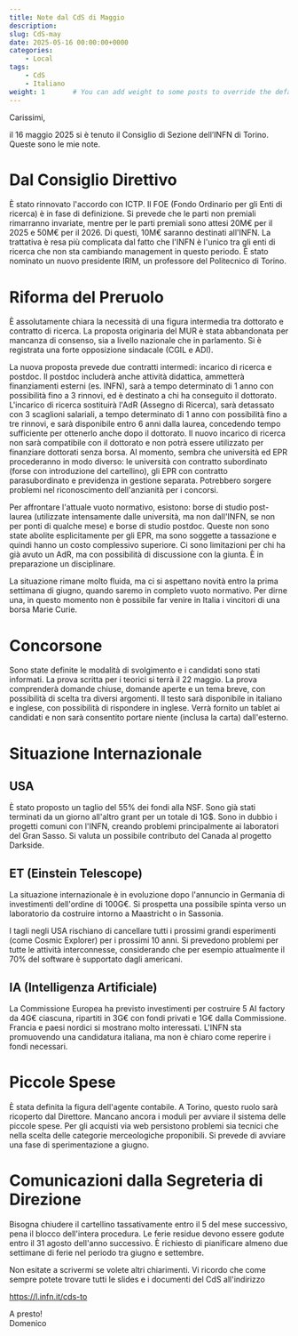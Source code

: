 ```yaml
---
title: Note dal CdS di Maggio
description: 
slug: CdS-may
date: 2025-05-16 00:00:00+0000
categories:
    - Local
tags:
    - CdS
    - Italiano
weight: 1       # You can add weight to some posts to override the default sorting (date descending)
---
```


Carissimi,

il 16 maggio 2025 si è tenuto il Consiglio di Sezione dell’INFN di Torino. Queste sono le mie note.


# Dal Consiglio Direttivo

È stato rinnovato l'accordo con ICTP.
Il FOE (Fondo Ordinario per gli Enti di ricerca) è in fase di definizione. Si prevede che le parti non premiali rimarranno invariate, mentre per le parti premiali sono attesi 20M€ per il 2025 e 50M€ per il 2026. Di questi, 10M€ saranno destinati all'INFN. La trattativa è resa più complicata dal fatto che l'INFN è l'unico tra gli enti di ricerca che non sta cambiando management in questo periodo.
È stato nominato un nuovo presidente IRIM, un professore del Politecnico di Torino.

# Riforma del Preruolo

È assolutamente chiara la necessità di una figura intermedia tra dottorato e contratto di ricerca.
La proposta originaria del MUR è stata abbandonata per mancanza di consenso, sia a livello nazionale che in parlamento. Si è registrata una forte opposizione sindacale (CGIL e ADI).

La nuova proposta prevede due contratti intermedi: incarico di ricerca e postdoc.
Il postdoc includerà anche attività didattica, ammetterà finanziamenti esterni (es. INFN), sarà a tempo determinato di 1 anno con possibilità fino a 3 rinnovi, ed è destinato a chi ha conseguito il dottorato.
L'incarico di ricerca sostituirà l'AdR (Assegno di Ricerca), sarà detassato con 3 scaglioni salariali, a tempo determinato di 1 anno con possibilità fino a tre rinnovi, e sarà disponibile entro 6 anni dalla laurea, concedendo tempo sufficiente per ottenerlo anche dopo il dottorato.
Il nuovo incarico di ricerca non sarà compatibile con il dottorato e non potrà essere utilizzato per finanziare dottorati senza borsa.
Al momento, sembra che università ed EPR procederanno in modo diverso: le università con contratto subordinato (forse con introduzione del cartellino), gli EPR con contratto parasubordinato e previdenza in gestione separata. Potrebbero sorgere problemi nel riconoscimento dell'anzianità per i concorsi.

Per affrontare l'attuale vuoto normativo, esistono: borse di studio post-laurea (utilizzate intensamente dalle università, ma non dall'INFN, se non per ponti di qualche mese) e borse di studio postdoc. Queste non sono state abolite esplicitamente per gli EPR, ma sono soggette a tassazione e quindi hanno un costo complessivo superiore. Ci sono limitazioni per chi ha già avuto un AdR, ma con possibilità di discussione con la giunta. È in preparazione un disciplinare.

La situazione rimane molto fluida, ma ci si aspettano novità entro la prima settimana di giugno, quando saremo in completo vuoto normativo. Per dirne una, in questo momento non è possibile far venire in Italia i vincitori di una borsa Marie Curie.

# Concorsone

Sono state definite le modalità di svolgimento e i candidati sono stati informati.
La prova scritta per i teorici si terrà il 22 maggio.
La prova comprenderà domande chiuse, domande aperte e un tema breve, con possibilità di scelta tra diversi argomenti.
Il testo sarà disponibile in italiano e inglese, con possibilità di rispondere in inglese.
Verrà fornito un tablet ai candidati e non sarà consentito portare niente (inclusa la carta) dall'esterno.

# Situazione Internazionale

## USA
È stato proposto un taglio del 55% dei fondi alla NSF. Sono già stati terminati da un giorno all'altro grant per un totale di 1G$.
Sono in dubbio i progetti comuni con l'INFN, creando problemi principalmente ai laboratori del Gran Sasso.
Si valuta un possibile contributo del Canada al progetto Darkside.

## ET (Einstein Telescope)
La situazione internazionale è in evoluzione dopo l'annuncio in Germania di investimenti dell'ordine di 100G€.
Si prospetta una possibile spinta verso un laboratorio da costruire intorno a Maastricht o in Sassonia.

I tagli negli USA rischiano di cancellare tutti i prossimi grandi esperimenti (come Cosmic Explorer) per i prossimi 10 anni.
Si prevedono problemi per tutte le attività interconnesse, considerando che per esempio attualmente il 70% del software è supportato dagli americani.

## IA (Intelligenza Artificiale)
La Commissione Europea ha previsto investimenti per costruire 5 AI factory da 4G€ ciascuna, ripartiti in 3G€ con fondi privati e 1G€ dalla Commissione.
Francia e paesi nordici si mostrano molto interessati.
L'INFN sta promuovendo una candidatura italiana, ma non è chiaro come reperire i fondi necessari.

# Piccole Spese
È stata definita la figura dell'agente contabile. A Torino, questo ruolo sarà ricoperto dal Direttore.
Mancano ancora i moduli per avviare il sistema delle piccole spese.
Per gli acquisti via web persistono problemi sia tecnici che nella scelta delle categorie merceologiche proponibili.
Si prevede di avviare una fase di sperimentazione a giugno.

# Comunicazioni dalla Segreteria di Direzione
Bisogna chiudere il cartellino tassativamente entro il 5 del mese successivo, pena il blocco dell'intera procedura.
Le ferie residue devono essere godute entro il 31 agosto dell'anno successivo.
È richiesto di pianificare almeno due settimane di ferie nel periodo tra giugno e settembre.


Non esitate a scrivermi se volete altri chiarimenti.
Vi ricordo che come sempre potete trovare tutti le slides e i documenti del CdS all'indirizzo

https://l.infn.it/cds-to

A presto!  
Domenico


